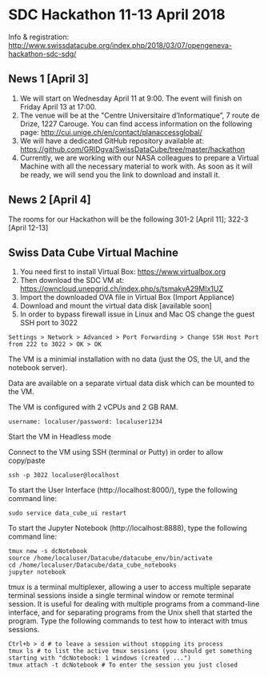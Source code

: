 # SDC Hackathon 11-13 April 2018
Info & registration: http://www.swissdatacube.org/index.php/2018/03/07/opengeneva-hackathon-sdc-sdg/

## News 1 [April 3]
1. We will start on Wednesday April 11 at 9:00. The event will finish on Friday April 13 at 17:00.
2. The venue will be at the "Centre Universitaire d’Informatique”, 7 route de Drize, 1227 Carouge. You can find access information on the following page: http://cui.unige.ch/en/contact/planaccessglobal/
3. We will have a dedicated GitHub repository available at: https://github.com/GRIDgva/SwissDataCube/tree/master/hackathon
4. Currently, we are working with our NASA colleagues to prepare a Virtual Machine with all the necessary material to work with. As soon as it will be ready, we will send you the link to download and install it.

## News 2 [April 4]
The rooms for our Hackathon will be the following 301-2 [April 11]; 322-3 [April 12-13]

## Swiss Data Cube Virtual Machine
1. You need first to install Virtual Box: https://www.virtualbox.org
2. Then download the SDC VM at: https://owncloud.unepgrid.ch/index.php/s/tsmakvA29MIx1UZ
3. Import the downloaded OVA file in Virtual Box (Import Appliance)
4. Download and mount the virtual data disk [available soon]
5. In order to bypass firewall issue in Linux and Mac OS change the guest SSH port to 3022
```
Settings > Network > Advanced > Port Forwarding > Change SSH Host Port from 222 to 3022 > OK > OK
```

The VM is a minimial installation with no data (just the OS, the UI, and the notebook server).

Data are available on a separate virtual data disk which can be mounted to the VM.

The VM is configured with 2 vCPUs and 2 GB RAM.
```
username: localuser/password: localuser1234
```
Start the VM in Headless mode

Connect to the VM using SSH (terminal or Putty) in order to allow copy/paste
```
ssh -p 3022 localuser@localhost
```

To start the User Interface (http://localhost:8000/), type the following command line:
```
sudo service data_cube_ui restart 
```
To start the Jupyter Notebook (http://localhost:8888), type the following command line:
```
tmux new -s dcNotebook
source /home/localuser/Datacube/datacube_env/bin/activate
cd /home/localuser/Datacube/data_cube_notebooks
jupyter notebook
```
tmux is a terminal multiplexer, allowing a user to access multiple separate terminal sessions inside a single terminal window or remote terminal session. It is useful for dealing with multiple programs from a command-line interface, and for separating programs from the Unix shell that started the program.
Type the following commands to test how to interact with tmus sessions.
```
Ctrl+b > d # to leave a session without stopping its process
tmux ls # to list the active tmux sessions (you should get something starting with "dcNotebook: 1 windows (created ...")
tmux attach -t dcNotebook # To enter the session you just closed
```
